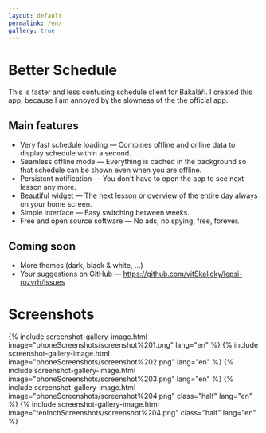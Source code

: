 ```yaml
---
layout: default
permalink: /en/
gallery: true
---
```


# Better Schedule

This is faster and less confusing schedule client for Bakaláři. I created this app,
because I am annoyed by the slowness of the the official app.

## Main features

- Very fast schedule loading — Combines offline and online data to display schedule within a second.
- Seamless offline mode — Everything is cached in the background so that schedule can be shown even when you are offline.
- Persistent notification — You don't have to open the app to see next lesson any more.
- Beautiful widget — The next lesson or overview of the entire day always on your home screen.
- Simple interface — Easy switching between weeks.
- Free and open source software — No ads, no spying, free, forever.

## Coming soon

- More themes (dark, black & white, ...)
- Your suggestions on GitHub — https://github.com/vitSkalicky/lepsi-rozvrh/issues

# Screenshots

<p class="gallery-box clearfix">
{% include screenshot-gallery-image.html image="phoneScreenshots/screenshot%201.png" lang="en" %}
{% include screenshot-gallery-image.html image="phoneScreenshots/screenshot%202.png" lang="en" %}
{% include screenshot-gallery-image.html image="phoneScreenshots/screenshot%203.png" lang="en" %}
{% include screenshot-gallery-image.html image="phoneScreenshots/screenshot%204.png" class="half" lang="en" %}
{% include screenshot-gallery-image.html image="tenInchScreenshots/screenshot%204.png" class="half" lang="en" %}
</p>